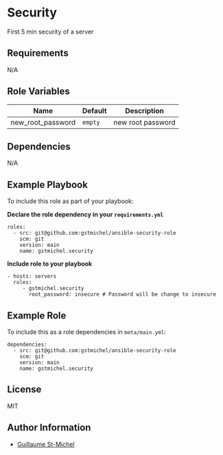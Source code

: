 # Security

First 5 min security of a server

## Requirements

N/A

## Role Variables

| Name              | Default | Description       |
| ----------------- | ------- | ----------------- |
| new_root_password | `empty` | new root password |

## Dependencies

N/A

## Example Playbook

To include this role as part of your playbook:

**Declare the role dependency in your `requirements.yml`**

    roles:
      - src: git@github.com:gstmichel/ansible-security-role
        scm: git
        version: main
        name: gstmichel.security

**Include role to your playbook**

    - hosts: servers
      roles:
         - gstmichel.security
           root_password: insecure # Password will be change to insecure

## Example Role

To include this as a role dependencies in `meta/main.yml`:

    dependencies:
      - src: git@github.com:gstmichel/ansible-security-role
        scm: git
        version: main
        name: gstmichel.security

## License

MIT

## Author Information

- [Guillaume St-Michel](guillaume.stmichel@gmailcom)
